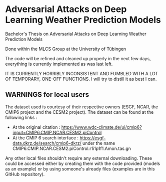 # Adversarial Attacks on Deep Learning Weather Prediction Models

Bachelor's Thesis on Adversarial Attacks on Deep Learning Weather Prediction Models

Done within the MLCS Group at the University of Tübingen

The code will be refined and cleaned up properly in the next few days, everything is currently implemented as was last left.

IT IS CURRENTLY HORRIBLY INCONSISTENT AND FUMBLED WITH A LOT OF TEMPORARY, ONE-OFF FUNCTIONS. I will try to distill it as best I can.


WARNINGS for local users
------------------------
The dataset used is courtesy of their respective owners (ESGF, NCAR, the CMIP6 project and the CESM2 project).
The dataset can be found at the following links :
- At the original citation : https://www.wdc-climate.de/ui/cmip6?input=CMIP6.CMIP.NCAR.CESM2.piControl
- At the CMIP 6 search interface : https://esgf-data.dkrz.de/search/cmip6-dkrz/ under the name CMIP6.CMIP.NCAR.CESM2.piControl.r1i1p1f1.Amon.tas.gn

Any other local files shouldn't require any external downloading. These could be accessed either by creating them with the code provided (models as an example) or by using someone's already files (examples are in this GitHub repository).
